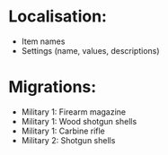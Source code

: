 # Localisation:
- Item names
- Settings (name,  values, descriptions)

# Migrations:
- Military 1: Firearm magazine
- Military 1: Wood shotgun shells
- Military 1: Carbine rifle
- Military 2: Shotgun shells
